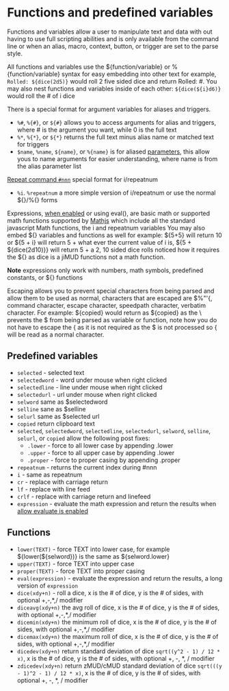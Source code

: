 # Functions and predefined variables

Functions and variables allow a user to manipulate text and data with out having to use full scripting abilities and is only available from the command line or when an alias, macro, context, button, or trigger are set to the parse style.

All functions and variables use the ${function/variable} or %{function/variable} syntax for easy embedding into other text for example, `Rolled: ${dice(2d5)}` would roll 2 five sided dice and return Rolled: #. You may also nest functions and variables inside of each other: `${dice(${i}d6)}` would roll the # of i dice

There is a special format for argument variables for aliases and triggers. 

- `%#`, `%{#}`, or `${#}` allows you to access arguments for alias and triggers, where # is the argument you want, while 0 is the full text
- `%*`, `%{*}`, or `${*}` returns the full text minus alias name or matched text for triggers
- `$name`, `%name`, `${name}`, or `%{name}` is for aliased [parameters](profiles.md#aliases), this allow yous to name arguments for easier understanding, where name is from the alias parameter list

[Repeat command `#nnn`](commands.md) special format for i/repeatnum

- `%i`. `%repeatnum` a more simple version of i/repeatnum or use the normal ${}/%{} forms

Expressions, [when enabled](preferences.md#scripting) or using eval(), are basic math or supported math functions supported by [Mathjs](http://mathjs.org/) which include all the standard javascript Math functions, the i and repeatnum variables You may also embed ${} variables and functions as well for example: ${5+5} will return 10 or ${5 + i} will return 5 + what ever the current value of i is, ${5 + ${dice(2d10)}} will return 5 + a 2, 10 sided dice rolls noticed how it requires the ${} as dice is a jiMUD functions not a math function.

**Note** expressions only work with numbers, math symbols, predefined constants, or ${} functions

Escaping allows you to prevent special characters from being parsed and allow them to be used as normal, characters that are escaped are $%"'{, command character, escape character, speedpath character, verbatim character. For example: \${copied} would return as ${copied} as the \ prevents the $ from being parsed as variable or function, note how you do not have to escape the { as it is not required as the $ is not processed so { will be read as a normal character.

## Predefined variables

- `selected` - selected text
- `selectedword` - word under mouse when right clicked
- `selectedline` - line under mouse when right clicked
- `selectedurl` - url under mouse when right clicked
- `selword` same as $selectedword
- `selline` sane as $selline
- `selurl` same as $selected url
- `copied` return clipboard text
- `selected`, `selectedword`, `selectedline`, `selectedurl`, `selword`, `selline`, `selurl`, or `copied` allow the following post fixes:
  - `.lower` - force to all lower case by appending .lower
  - `.upper` - force to all upper case by appending .lower
  - `.proper` - force to proper casing by appending .proper
- `repeatnum` - returns the current index during #nnn
- `i` - same as repeatnum
- `cr` - replace with carriage return
- `lf` - replace with line feed
- `crlf` - replace with carriage return and linefeed
- `expression` - evaluate the math expression and return the results when [allow evaluate is enabled](preferences.md#scripting)

## Functions

- `lower(TEXT)` - force TEXT into lower case, for example ${lower(${selword})} is the same as ${selword.lower}
- `upper(TEXT)` - force TEXT into upper case
- `proper(TEXT)` - force TEXT into proper casing
- `eval(expression)` - evaluate the expression and return the results, a long version of `expression`
- `dice(xdy+n)` - roll a dice, x is the # of dice, y is the # of sides, with optional +,-,*,/ modifier
- `diceavg(xdy+n)` the avg roll of dice, x is the # of dice, y is the # of sides, with optional +,-,*,/ modifier
- `dicemin(xdy+n)` the minimum roll of dice, x is the # of dice, y is the # of sides, with optional +,-,*,/ modifier
- `dicemax(xdy+n)` the maximum roll of dice, x is the # of dice, y is the # of sides, with optional +,-,*,/ modifier
- `dicedev(xdy+n)` return standard deviation of dice `sqrt((y^2 - 1) / 12 * x)`, x is the # of dice, y is the # of sides, with optional +, -, *, / modifier
- `zdicedev(xdy+n)` return zMUD/cMUD standard deviation of dice `sqrt(((y - 1)^2 - 1) / 12 * x)`, x is the # of dice, y is the # of sides, with optional +, -, *, / modifier